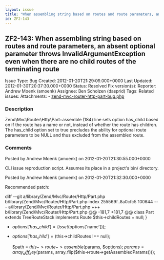 ```yaml
---
layout: issue
title: "When assembling string based on routes and route parameters, an absent optional parameter throws InvalidArgumentException even when there are no child routes of the terminating route"
id: ZF2-143
---
```


ZF2-143: When assembling string based on routes and route parameters, an absent optional parameter throws InvalidArgumentException even when there are no child routes of the terminating route
-----------------------------------------------------------------------------------------------------------------------------------------------------------------------------------------------

 Issue Type: Bug Created: 2012-01-20T21:29:09.000+0000 Last Updated: 2012-01-30T20:37:30.000+0000 Status: Resolved Fix version(s): 
 Reporter:  Andrew Moenk (amoenk)  Assignee:  Ben Scholzen (dasprid)  Tags: 
 Related issues: 
 Attachments: - [zend-mvc-router-http-part-bug.php](/issues/secure/attachment/14926/zend-mvc-router-http-part-bug.php)
 
### Description

Zend\\Mvc\\Router\\Http\\Part::assemble (184) line sets option has\_child based on if the route has a name or not, instead of whether the route has children. The has\_child option set to true precludes the ability for optional route parameters to be NULL and thus excluded from the assembled route.

 

 

### Comments

Posted by Andrew Moenk (amoenk) on 2012-01-20T21:30:55.000+0000

CLI issue reproduction script. Assumes its place in a project's bin/ directory.

 

 

Posted by Andrew Moenk (amoenk) on 2012-01-20T21:32:30.000+0000

Recommended patch:

diff --git a/library/Zend/Mvc/Router/Http/Part.php b/library/Zend/Mvc/Router/Http/Part.php index 255569f..8a0cfc5 100644 --- a/library/Zend/Mvc/Router/Http/Part.php +++ b/library/Zend/Mvc/Router/Http/Part.php @@ -181,7 +181,7 @@ class Part extends TreeRouteStack implements Route $this->childRoutes = null; }

- $options['has\_child'] = (isset($options['name']));
- $options['has_child'] = ($this->childRoutes !== null);
    
     $path   = $this->route->assemble($params, $options);
     $params = array_diff_key($params, array_flip($this->route->getAssembledParams()));
 


 